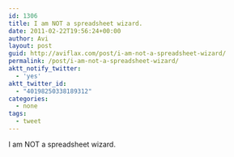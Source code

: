 ```yaml
---
id: 1306
title: I am NOT a spreadsheet wizard.
date: 2011-02-22T19:56:24+00:00
author: Avi
layout: post
guid: http://aviflax.com/post/i-am-not-a-spreadsheet-wizard/
permalink: /post/i-am-not-a-spreadsheet-wizard/
aktt_notify_twitter:
  - 'yes'
aktt_twitter_id:
  - "40198250338189312"
categories:
  - none
tags:
  - tweet
---
```

I am NOT a spreadsheet wizard.